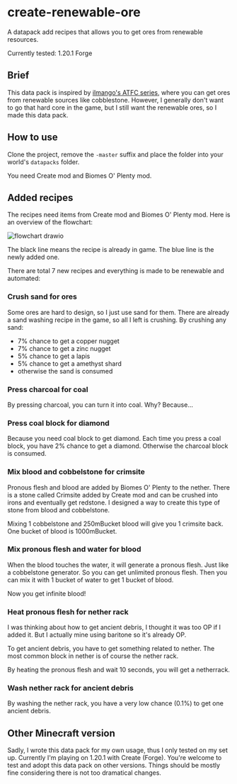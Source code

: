 # create-renewable-ore
A datapack add recipes that allows you to get ores from renewable resources.

Currently tested: 1.20.1 Forge

## Brief

This data pack is inspired by [ilmango's ATFC series](https://www.youtube.com/watch?v=UtmT3qrU04E), where you can get ores from renewable sources like cobblestone. However, I generally don't want to go that hard core in the game, but I still want the renewable ores, so I made this data pack.

## How to use

Clone the project, remove the `-master` suffix and place the folder into your world's `datapacks` folder.

You need Create mod and Biomes O' Plenty mod.

## Added recipes

The recipes need items from Create mod and Biomes O' Plenty mod. Here is an overview of the flowchart:

![flowchart drawio](https://github.com/hurui200320/create-renewable-ore/assets/8587572/e6591820-17c7-4909-9858-deb6e932e4ae)

The black line means the recipe is already in game. The blue line is the newly added one.

There are total 7 new recipes and everything is made to be renewable and automated:

### Crush sand for ores

Some ores are hard to design, so I just use sand for them. There are already a sand washing recipe in the game,
so all I left is crushing. By crushing any sand:

+ 7% chance to get a copper nugget
+ 7% chance to get a zinc nugget
+ 5% chance to get a lapis
+ 5% chance to get a amethyst shard
+ otherwise the sand is consumed

### Press charcoal for coal

By pressing charcoal, you can turn it into coal. Why? Because...

### Press coal block for diamond

Because you need coal block to get diamond. Each time you press a coal block, you have 2% chance to get a diamond.
Otherwise the charcoal block is consumed.

### Mix blood and cobbelstone for crimsite

Pronous flesh and blood are added by Biomes O' Plenty to the nether.
There is a stone called Crimsite added by Create mod and can be crushed into irons and eventually get redstone.
I designed a way to create this type of stone from blood and cobbelstone.

Mixing 1 cobbelstone and 250mBucket blood will give you 1 crimsite back. One bucket of blood is 1000mBucket.

### Mix pronous flesh and water for blood

When the blood touches the water, it will generate a pronous flesh. Just like a cobbelstone generator.
So you can get unlimited pronous flesh. Then you can mix it with 1 bucket of water to get 1 bucket of blood.

Now you get infinite blood!

### Heat pronous flesh for nether rack

I was thinking about how to get ancient debris, I thought it was too OP if I added it. But I actually mine using baritone so it's already OP.

To get ancient debris, you have to get something related to nether. The most common block in nether is of course
the nether rack.

By heating the pronous flesh and wait 10 seconds, you will get a netherrack.

### Wash nether rack for ancient debris

By washing the nether rack, you have a very low chance (0.1%) to get one ancient debris.

## Other Minecraft version

Sadly, I wrote this data pack for my own usage, thus I only tested on my set up. Currently I'm playing on 1.20.1 with Create (Forge). You're welcome to test and adopt this data pack on other versions. Things should be mostly fine considering there is not too dramatical changes.
